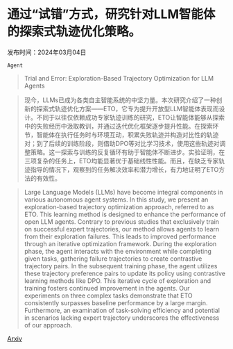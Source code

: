 # 通过“试错”方式，研究针对LLM智能体的探索式轨迹优化策略。

发布时间：2024年03月04日

`Agent`

> Trial and Error: Exploration-Based Trajectory Optimization for LLM Agents

> 现今，LLMs已成为各类自主智能系统的中坚力量。本次研究介绍了一种创新的探索式轨迹优化方案——ETO，它专为提升开放型LLM智能体表现而设计。不同于以往仅依赖成功专家轨迹训练的研究，ETO让智能体能够从探索中的失败经历中汲取教训，并通过迭代优化框架逐步提升性能。在探索环节，智能体在执行任务时与环境互动，积累失败轨迹并构造对比性的轨迹对；到了后续的训练阶段，则借助DPO等对比学习技术，使用这些轨迹对调整策略。这一探索与训练的反复循环有助于智能体不断进步。实验证明，在三项复杂的任务上，ETO均能显著优于基础线性性能。而且，在缺乏专家轨迹指导的情况下，观察到的任务解决效率和潜力增长，有力地证明了ETO方法的有效性。

> Large Language Models (LLMs) have become integral components in various autonomous agent systems. In this study, we present an exploration-based trajectory optimization approach, referred to as ETO. This learning method is designed to enhance the performance of open LLM agents. Contrary to previous studies that exclusively train on successful expert trajectories, our method allows agents to learn from their exploration failures. This leads to improved performance through an iterative optimization framework. During the exploration phase, the agent interacts with the environment while completing given tasks, gathering failure trajectories to create contrastive trajectory pairs. In the subsequent training phase, the agent utilizes these trajectory preference pairs to update its policy using contrastive learning methods like DPO. This iterative cycle of exploration and training fosters continued improvement in the agents. Our experiments on three complex tasks demonstrate that ETO consistently surpasses baseline performance by a large margin. Furthermore, an examination of task-solving efficiency and potential in scenarios lacking expert trajectory underscores the effectiveness of our approach.

[Arxiv](https://arxiv.org/abs/2403.02502)